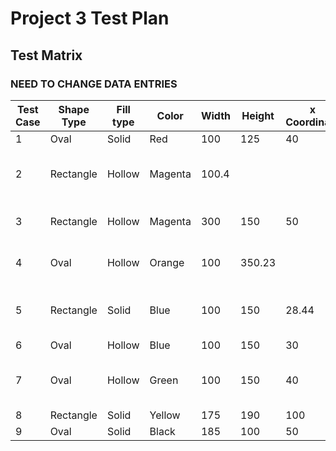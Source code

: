 # Project 3 Test Plan 

## Test Matrix

### NEED TO CHANGE DATA ENTRIES

Test Case|Shape Type|Fill type|Color|Width|Height|x Coordinate|y Coordinate|Screen Shot #|Shape #|Message|
---------|----------|---------|-----|-----|------|------------|------------|-------------|-------|--------
1 | Oval | Solid | Red | 100 | 125 | 40 | 30 | 1 | 1 | |
2| Rectangle | Hollow | Magenta | 100.4 | | | | 2 | | Width must be and integer |
3| Rectangle | Hollow | Magenta | 300 | 150 | 50 | 60 | 3 | | Out of Bounds: 200 x 200 |
4| Oval | Hollow | Orange | 100 | 350.23 | | | 4 | | Height must be an integer |
5| Rectangle | Solid | Blue | 100 | 150 | 28.44 | | 5 | x Coordinate must be an integer |
6| Oval | Hollow | Blue | 100 | 150 | 30 | 45 | 6 | 2 | |
7| Oval | Hollow | Green | 100 | 150 | 40 | 50.87 | 7 | | y Coordinate must be an integer | 
8| Rectangle | Solid | Yellow | 175 | 190 | 100 | 100 | 8 | 3 | | 
9| Oval | Solid | Black | 185 | 100 | 50 | 50 | 9 | 4 | | 